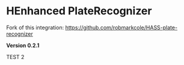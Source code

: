 # HEnhanced PlateRecognizer

Fork of this integration: https://github.com/robmarkcole/HASS-plate-recognizer

**Version 0.2.1**

TEST 2